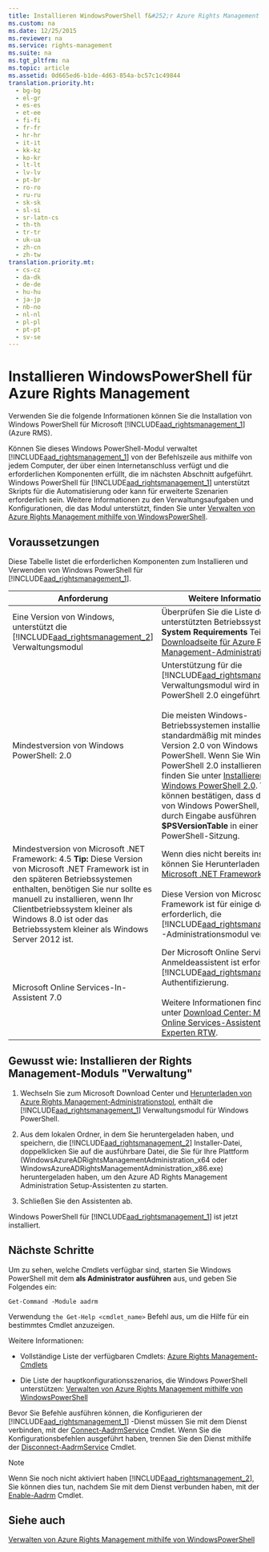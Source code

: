 ```yaml
---
title: Installieren WindowsPowerShell f&#252;r Azure Rights Management
ms.custom: na
ms.date: 12/25/2015
ms.reviewer: na
ms.service: rights-management
ms.suite: na
ms.tgt_pltfrm: na
ms.topic: article
ms.assetid: 0d665ed6-b1de-4d63-854a-bc57c1c49844
translation.priority.ht: 
  - bg-bg
  - el-gr
  - es-es
  - et-ee
  - fi-fi
  - fr-fr
  - hr-hr
  - it-it
  - kk-kz
  - ko-kr
  - lt-lt
  - lv-lv
  - pt-br
  - ro-ro
  - ru-ru
  - sk-sk
  - sl-si
  - sr-latn-cs
  - th-th
  - tr-tr
  - uk-ua
  - zh-cn
  - zh-tw
translation.priority.mt: 
  - cs-cz
  - da-dk
  - de-de
  - hu-hu
  - ja-jp
  - nb-no
  - nl-nl
  - pl-pl
  - pt-pt
  - sv-se
---
```

# Installieren WindowsPowerShell f&#252;r Azure Rights Management
Verwenden Sie die folgende Informationen können Sie die Installation von Windows PowerShell für Microsoft [!INCLUDE[aad_rightsmanagement_1](../../ems/AADRightsMgmt/includes/aad_rightsmanagement_1_md.md)] (Azure RMS).

Können Sie dieses Windows PowerShell-Modul verwaltet [!INCLUDE[aad_rightsmanagement_1](../../ems/AADRightsMgmt/includes/aad_rightsmanagement_1_md.md)] von der Befehlszeile aus mithilfe von jedem Computer, der über einen Internetanschluss verfügt und die erforderlichen Komponenten erfüllt, die im nächsten Abschnitt aufgeführt. Windows PowerShell für [!INCLUDE[aad_rightsmanagement_1](../../ems/AADRightsMgmt/includes/aad_rightsmanagement_1_md.md)] unterstützt Skripts für die Automatisierung oder kann für erweiterte Szenarien erforderlich sein. Weitere Informationen zu den Verwaltungsaufgaben und Konfigurationen, die das Modul unterstützt, finden Sie unter [Verwalten von Azure Rights Management mithilfe von WindowsPowerShell](../../ems/AADRightsMgmt/Administering-Azure-Rights-Management-by-Using-Windows-PowerShell.md).

## Voraussetzungen
Diese Tabelle listet die erforderlichen Komponenten zum Installieren und Verwenden von Windows PowerShell für [!INCLUDE[aad_rightsmanagement_1](../../ems/AADRightsMgmt/includes/aad_rightsmanagement_1_md.md)].

|Anforderung|Weitere Informationen|
|---------------|-------------------------|
|Eine Version von Windows, unterstützt die [!INCLUDE[aad_rightsmanagement_2](../../ems/AADRightsMgmt/includes/aad_rightsmanagement_2_md.md)] Verwaltungsmodul|Überprüfen Sie die Liste der unterstützten Betriebssysteme in der **System Requirements** Teil der [-Downloadseite für Azure Rights Management-Administrationstool](http://go.microsoft.com/fwlink/?LinkId=257721).|
|Mindestversion von Windows PowerShell: 2.0|Unterstützung für die [!INCLUDE[aad_rightsmanagement_2](../../ems/AADRightsMgmt/includes/aad_rightsmanagement_2_md.md)] Verwaltungsmodul wird in Windows PowerShell 2.0 eingeführt.<br /><br />Die meisten Windows-Betriebssystemen installiert standardmäßig mit mindestens Version 2.0 von Windows PowerShell. Wenn Sie Windows PowerShell 2.0 installieren müssen, finden Sie unter [Installieren von Windows PowerShell 2.0](http://msdn.microsoft.com/library/ff637750.aspx). **Tip:** Sie können bestätigen, dass die Version von Windows PowerShell, die Sie durch Eingabe ausführen **$PSVersionTable** in einer Windows PowerShell-Sitzung.|
|Mindestversion von Microsoft .NET Framework: 4.5 **Tip:** Diese Version von Microsoft .NET Framework ist in den späteren Betriebssystemen enthalten, benötigen Sie nur sollte es manuell zu installieren, wenn Ihr Clientbetriebssystem kleiner als Windows 8.0 ist oder das Betriebssystem kleiner als Windows Server 2012 ist.|Wenn dies nicht bereits installiert ist, können Sie Herunterladen der [Microsoft .NET Framework 4.5](http://www.microsoft.com/download/details.aspx?id=30653).<br /><br />Diese Version von Microsoft .NET Framework ist für einige der Klassen erforderlich, die [!INCLUDE[aad_rightsmanagement_2](../../ems/AADRightsMgmt/includes/aad_rightsmanagement_2_md.md)] -Administrationsmodul verwendet.|
|Microsoft Online Services-In-Assistent 7.0|Der Microsoft Online Services-Anmeldeassistent ist erforderlich für [!INCLUDE[aad_rightsmanagement_1](../../ems/AADRightsMgmt/includes/aad_rightsmanagement_1_md.md)] Authentifizierung.<br /><br />Weitere Informationen finden Sie unter [Download Center: Microsoft Online Services-Assistent für IT-Experten RTW](http://www.microsoft.com/en-us/download/details.aspx?id=41950).|

## Gewusst wie: Installieren der Rights Management-Moduls "Verwaltung"

1.  Wechseln Sie zum Microsoft Download Center und [Herunterladen von Azure Rights Management-Administrationstool](https://go.microsoft.com/fwlink/?LinkId=257721), enthält die [!INCLUDE[aad_rightsmanagement_1](../../ems/AADRightsMgmt/includes/aad_rightsmanagement_1_md.md)] Verwaltungsmodul für Windows PowerShell.

2.  Aus dem lokalen Ordner, in dem Sie heruntergeladen haben, und speichern, die [!INCLUDE[aad_rightsmanagement_2](../../ems/AADRightsMgmt/includes/aad_rightsmanagement_2_md.md)] Installer-Datei, doppelklicken Sie auf die ausführbare Datei, die Sie für Ihre Plattform (WindowsAzureADRightsManagementAdministration_x64 oder WindowsAzureADRightsManagementAdministration_x86.exe) heruntergeladen haben, um den Azure AD Rights Management Administration Setup-Assistenten zu starten.

3.  Schließen Sie den Assistenten ab.

Windows PowerShell für [!INCLUDE[aad_rightsmanagement_1](../../ems/AADRightsMgmt/includes/aad_rightsmanagement_1_md.md)] ist jetzt installiert.

## Nächste Schritte
Um zu sehen, welche Cmdlets verfügbar sind, starten Sie Windows PowerShell mit dem **als Administrator ausführen** aus, und geben Sie Folgendes ein:

```
Get-Command -Module aadrm
```
Verwendung `the Get-Help <cmdlet_name>` Befehl aus, um die Hilfe für ein bestimmtes Cmdlet anzuzeigen.

Weitere Informationen:

-   Vollständige Liste der verfügbaren Cmdlets: [Azure Rights Management-Cmdlets](https://msdn.microsoft.com/library/windowsazure/dn629398.aspx)

-   Die Liste der hauptkonfigurationsszenarios, die Windows PowerShell unterstützen: [Verwalten von Azure Rights Management mithilfe von WindowsPowerShell](../../ems/AADRightsMgmt/Administering-Azure-Rights-Management-by-Using-Windows-PowerShell.md)

Bevor Sie Befehle ausführen können, die Konfigurieren der [!INCLUDE[aad_rightsmanagement_1](../../ems/AADRightsMgmt/includes/aad_rightsmanagement_1_md.md)] -Dienst müssen Sie mit dem Dienst verbinden, mit der [Connect-AadrmService](https://msdn.microsoft.com/library/windowsazure/dn629415.aspx) Cmdlet. Wenn Sie die Konfigurationsbefehlen ausgeführt haben, trennen Sie den Dienst mithilfe der [Disconnect-AadrmService](https://msdn.microsoft.com/library/windowsazure/dn629416.aspx) Cmdlet.

> [!NOTE]
> Wenn Sie noch nicht aktiviert haben [!INCLUDE[aad_rightsmanagement_2](../../ems/AADRightsMgmt/includes/aad_rightsmanagement_2_md.md)], Sie können dies tun, nachdem Sie mit dem Dienst verbunden haben, mit der [Enable-Aadrm](https://msdn.microsoft.com/library/windowsazure/dn629412.aspx) Cmdlet.

## Siehe auch
[Verwalten von Azure Rights Management mithilfe von WindowsPowerShell](../../ems/AADRightsMgmt/Administering-Azure-Rights-Management-by-Using-Windows-PowerShell.md)

